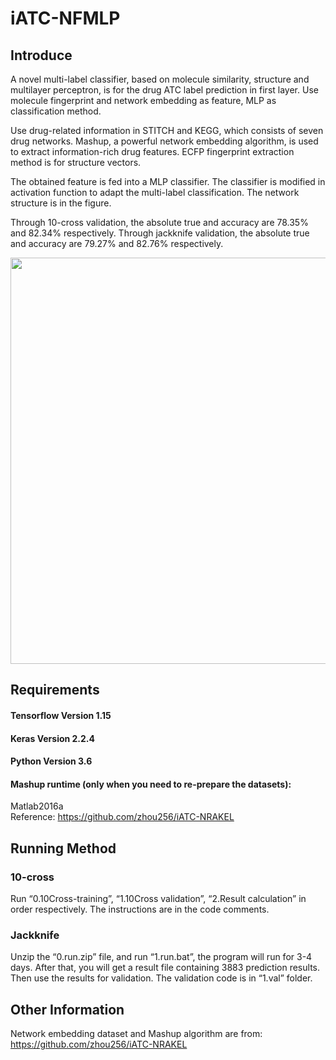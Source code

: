 # iATC-NFMLP

## Introduce

  A novel multi-label classifier, based on molecule similarity, structure and multilayer perceptron, is for the drug ATC label prediction in first layer. Use molecule fingerprint and network embedding as feature, MLP as classification method.                                                       
  
  Use drug-related information in STITCH and KEGG, which consists of seven drug networks. Mashup, a powerful network embedding algorithm, is used to extract information-rich drug features. ECFP fingerprint extraction method is for structure vectors.                                                          
  
  The obtained feature is fed into a MLP classifier. The classifier is modified in activation function to adapt the multi-label classification. The network structure is in the figure.                                                                           
  
  Through 10-cross validation, the absolute true and accuracy are 78.35% and 82.34% respectively. Through jackknife validation, the absolute true and accuracy are 79.27% and 82.76% respectively.                                                                

                                                     
                                    


<div align=center><img src="https://github.com/tangshunrong/iATC-NFMLP/blob/main/iATC-NFMLP.jpg" width="1100" height="650" />
</div>


## Requirements
#### Tensorflow Version 1.15   
#### Keras Version 2.2.4
#### Python Version 3.6

#### Mashup runtime (only when you need to re-prepare the datasets): 
Matlab2016a                                         
Reference: https://github.com/zhou256/iATC-NRAKEL


## Running Method
### 10-cross                                                                                        
Run “0.10Cross-training”, “1.10Cross validation”, “2.Result calculation” in order respectively. The instructions are in the code comments. 
### Jackknife
Unzip the “0.run.zip” file, and run “1.run.bat”, the program will run for 3-4 days. After that, you will get a result file containing 3883 prediction results. Then use the results for validation. The validation code is in “1.val” folder. 

## Other Information
Network embedding dataset and Mashup algorithm are from: https://github.com/zhou256/iATC-NRAKEL

